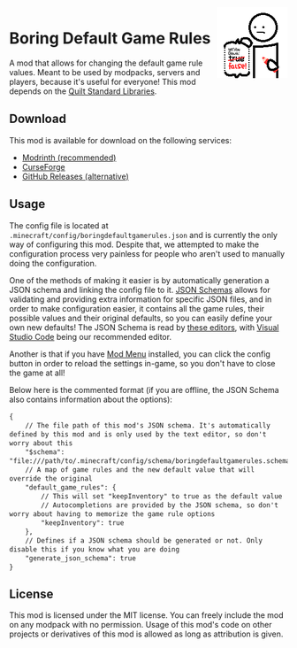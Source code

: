 <img src="./src/main/resources/assets/boringdefaultgamerules/icon.png" align="right" width="128px"/>

# Boring Default Game Rules

A mod that allows for changing the default game rule values. Meant to be used by modpacks, servers and players, because it's useful for everyone! This mod depends on the [Quilt Standard Libraries](https://modrinth.com/mod/qsl).

## Download

This mod is available for download on the following services:

- [Modrinth (recommended)](https://modrinth.com/mod/boring-default-game-rules)
- [CurseForge](https://www.curseforge.com/minecraft/mc-mods/boring-default-game-rules)
- [GitHub Releases (alternative)](https://github.com/EnnuiL/BoringDefaultGameRules/releases)

## Usage

The config file is located at `.minecraft/config/boringdefaultgamerules.json` and is currently the only way of configuring this mod. Despite that, we attempted to make the configuration process very painless for people who aren't used to manually doing the configuration.

One of the methods of making it easier is by automatically generation a JSON schema and linking the config file to it. [JSON Schemas](https://json-schema.org/) allows for validating and providing extra information for specific JSON files, and in order to make configuration easier, it contains all the game rules, their possible values and their original defaults, so you can easily define your own new defaults! The JSON Schema is read by [these editors](https://json-schema.org/implementations.html#editors), with [Visual Studio Code](https://code.visualstudio.com/) being our recommended editor.

Another is that if you have [Mod Menu](https://modrinth.com/mod/modmenu) installed, you can click the config button in order to reload the settings in-game, so you don't have to close the game at all!

Below here is the commented format (if you are offline, the JSON Schema also contains information about the options):

```jsonc
{
    // The file path of this mod's JSON schema. It's automatically defined by this mod and is only used by the text editor, so don't worry about this
    "$schema": "file:///path/to/.minecraft/config/schema/boringdefaultgamerules.schema.json",
    // A map of game rules and the new default value that will override the original
    "default_game_rules": {
        // This will set "keepInventory" to true as the default value
        // Autocompletions are provided by the JSON schema, so don't worry about having to memorize the game rule options
        "keepInventory": true
    },
    // Defines if a JSON schema should be generated or not. Only disable this if you know what you are doing
    "generate_json_schema": true
}
```

## License

This mod is licensed under the MIT license. You can freely include the mod on any modpack with no permission. Usage of this mod's code on other projects or derivatives of this mod is allowed as long as attribution is given.

